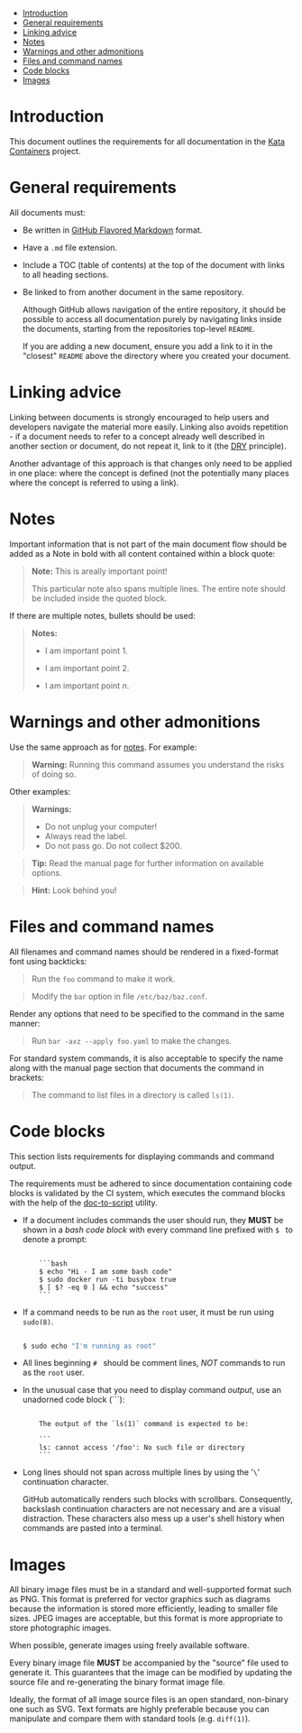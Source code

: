 * [Introduction](#introduction)
* [General requirements](#general-requirements)
* [Linking advice](#linking-advice)
* [Notes](#notes)
* [Warnings and other admonitions](#warnings-and-other-admonitions)
* [Files and command names](#files-and-command-names)
* [Code blocks](#code-blocks)
* [Images](#images)

# Introduction

This document outlines the requirements for all documentation in the [Kata
Containers](https://github.com/kata-containers) project.

# General requirements

All documents must:

- Be written in [GitHub Flavored Markdown](https://github.github.com/gfm) format.
- Have a `.md` file extension.
- Include a TOC (table of contents) at the top of the document with links to
  all heading sections.
- Be linked to from another document in the same repository.

  Although GitHub allows navigation of the entire repository, it should be
  possible to access all documentation purely by navigating links inside the
  documents, starting from the repositories top-level `README`.

  If you are adding a new document, ensure you add a link to it in the
  "closest" `README` above the directory where you created your document.

# Linking advice

Linking between documents is strongly encouraged to help users and developers
navigate the material more easily. Linking also avoids repetition - if a
document needs to refer to a concept already well described in another section
or document, do not repeat it, link to it
(the [DRY](https://en.wikipedia.org/wiki/Don%27t_repeat_yourself) principle).

Another advantage of this approach is that changes only need to be applied in
one place: where the concept is defined (not the potentially many places where
the concept is referred to using a link).

# Notes

Important information that is not part of the main document flow should be
added as a Note in bold with all content contained within a block quote:

> **Note:** This is areally important point!
>
> This particular note also spans multiple lines. The entire note should be
> included inside the quoted block.

If there are multiple notes, bullets should be used:

> **Notes:**
>
> - I am important point 1.
>
> - I am important point 2.
>
> - I am important point *n*.

# Warnings and other admonitions

Use the same approach as for [notes](#notes). For example:

> **Warning:** Running this command assumes you understand the risks of doing so.

Other examples:

> **Warnings:**
>
> - Do not unplug your computer!
> - Always read the label.
> - Do not pass go. Do not collect $200.

> **Tip:** Read the manual page for further information on available options.

> **Hint:** Look behind you!

# Files and command names

All filenames and command names should be rendered in a fixed-format font
using backticks:

> Run the `foo` command to make it work.

> Modify the `bar` option in file `/etc/baz/baz.conf`.

Render any options that need to be specified to the command in the same manner:

> Run `bar -axz --apply foo.yaml` to make the changes.

For standard system commands, it is also acceptable to specify the name along
with the manual page section that documents the command in brackets:

> The command to list files in a directory is called `ls(1)`.

# Code blocks

This section lists requirements for displaying commands and command output.

The requirements must be adhered to since documentation containing code blocks
is validated by the CI system, which executes the command blocks with the help
of the
[doc-to-script](https://github.com/kata-containers/tests/tree/master/.ci/kata-doc-to-script.sh)
utility.

- If a document includes commands the user should run, they **MUST** be shown
  in a *bash code block* with every command line prefixed with `$ ` to denote
  a prompt:

  ```

      ```bash
      $ echo "Hi - I am some bash code"
      $ sudo docker run -ti busybox true
      $ [ $? -eq 0 ] && echo "success"
      ```

  ```

- If a command needs to be run as the `root` user, it must be run using
  `sudo(8)`.
  ```bash

  $ sudo echo "I'm running as root"
  ```

- All lines beginning `# ` should be comment lines, *NOT* commands to run as
  the `root` user.

- In the unusual case that you need to display command *output*, use an
  unadorned code block (\`\`\`):

  ```

      The output of the `ls(1)` command is expected to be:

      ```
      ls: cannot access '/foo': No such file or directory
      ```

  ```

- Long lines should not span across multiple lines by using the '`\`'
  continuation character.

  GitHub automatically renders such blocks with scrollbars. Consequently,
  backslash continuation characters are not necessary and are a visual
  distraction. These characters also mess up a user's shell history when
  commands are pasted into a terminal.

# Images

All binary image files must be in a standard and well-supported format such as
PNG. This format is preferred for vector graphics such as diagrams because the
information is stored more efficiently, leading to smaller file sizes. JPEG
images are acceptable, but this format is more appropriate to store
photographic images.

When possible, generate images using freely available software.

Every binary image file **MUST** be accompanied by the "source" file used to
generate it. This guarantees that the image can be modified by updating the
source file and re-generating the binary format image file.

Ideally, the format of all image source files is an open standard, non-binary
one such as SVG. Text formats are highly preferable because you can manipulate
and compare them with standard tools (e.g. `diff(1)`).
